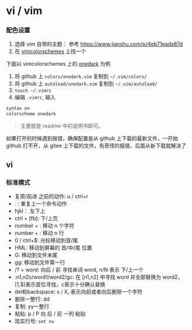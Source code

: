 # vi / vim

### 配色设置

1. 选择 vim 自带的主题： 参考 <https://www.jianshu.com/p/4eb71eada87d>
2. 在 [vimcolorschemes](https://vimcolorschemes.com/) 上找一个

下面以 vimcolorschemes 上的 [onedark](https://github.com/joshdick/onedark.vim) 为例

1. 将 github 上 `colors/onedark.vim` 复制到 `~/.vim/colors/`
2. 将 github 上 `autoload/onedark.vim` 复制到 `~/.vim/autoload/`
3. `touch ~/.vimrc`
4. 编辑 `.vimrc`, 输入

```bash
syntax on
colorscheme onedark
```

> 主要就是 readme 中的说明书即可。

如果打开的时候遇到报错，确保配置是从 github 上下载的最新文件，一开始 github 打不开，从 gitee 上下载的文件，有奇怪的报错，后面从新下载就解决了

## vi

### 标准模式

- 复原/前进 之前的动作: u / ctrl+r
- . : 重复上一个命令动作
- hjkl： 左下上
- ctrl + [fb]: 下/上页
- number + <space>: 移动 n 个字符
- number + <entry>: 移动 n 行
- 0 / ctrl+$: 光标移动到首/尾
- HML: 移动到屏幕的 首/中/尾 位置
- G: 移动到文件末尾
- gg: 移动到文件第一行
- /? + word: 向后 / 前 寻找单词 word,  n/N 表示 下/上一个
- :n1,n2s/word1/word2/gc: 在 [n1,n2] 中寻找 word 并全部替换为 word2，[1,$]表示首位寻找，c表示十分确认替换
- del和backspace: x / X, 表示向前或者向后删除一个字符
- 删除一整行: dd
- 复制: yy一整行
- 粘贴: p / P 向 后 / 前 一列 粘贴
- 现实行号: `set nu`
